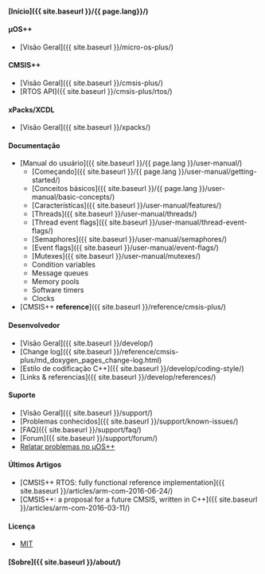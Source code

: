 #### [Início]({{ site.baseurl }}/{{ page.lang}}/)

#### µOS++

* [Visão Geral]({{ site.baseurl }}/micro-os-plus/)

#### CMSIS++

* [Visão Geral]({{ site.baseurl }}/cmsis-plus/)
* [RTOS API]({{ site.baseurl }}/cmsis-plus/rtos/)

#### xPacks/XCDL

* [Visão Geral]({{ site.baseurl }}/xpacks/)

#### Documentação

* [Manual do usuário]({{ site.baseurl }}/{{ page.lang }}/user-manual/)
  * [Começando]({{ site.baseurl }}/{{ page.lang }}/user-manual/getting-started/)
  * [Conceitos básicos]({{ site.baseurl }}/{{ page.lang }}/user-manual/basic-concepts/)
  * [Características]({{ site.baseurl }}/user-manual/features/)
  * [Threads]({{ site.baseurl }}/user-manual/threads/)
  * [Thread event flags]({{ site.baseurl }}/user-manual/thread-event-flags/)
  * [Semaphores]({{ site.baseurl }}/user-manual/semaphores/)
  * [Event flags]({{ site.baseurl }}/user-manual/event-flags/)
  * [Mutexes]({{ site.baseurl }}/user-manual/mutexes/)
  * Condition variables
  * Message queues
  * Memory pools
  * Software timers
  * Clocks
* [CMSIS++ **reference**]({{ site.baseurl }}/reference/cmsis-plus/)

#### Desenvolvedor

* [Visão Geral]({{ site.baseurl }}/develop/)
* [Change log]({{ site.baseurl }}/reference/cmsis-plus/md_doxygen_pages_change-log.html)
* [Estilo de codificação C++]({{ site.baseurl }}/develop/coding-style/)
* [Links & referencias]({{ site.baseurl }}/develop/references/)

#### Suporte

* [Visão Geral]({{ site.baseurl }}/support/)
* [Problemas conhecidos]({{ site.baseurl }}/support/known-issues/)
* [FAQ]({{ site.baseurl }}/support/faq/)
* [Forum]({{ site.baseurl }}/support/forum/)
* [Relatar problemas no µOS++](https://github.com/micro-os-plus/micro-os-plus-iii/issues/)

#### Últimos Artigos

* [CMSIS++ RTOS: fully functional reference implementation]({{ site.baseurl }}/articles/arm-com-2016-06-24/)
* [CMSIS++: a proposal for a future CMSIS, written in C++]({{ site.baseurl }}/articles/arm-com-2016-03-11/)

#### Licença

* [MIT](https://opensource.org/licenses/MIT)

#### [Sobre]({{ site.baseurl }}/about/)
